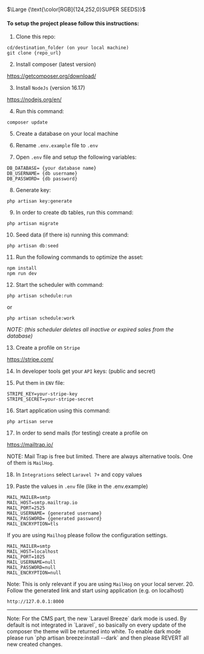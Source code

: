 $\Large {\text{\color[RGB]{124,252,0}SUPER SEEDS}}$


#### To setup the project please follow this instructions:

1. Clone this repo:

```
cd/destination_folder (on your local machine)
git clone {repo_url}
```

2. Install composer (latest version)

https://getcomposer.org/download/

3. Install `NodeJs` (version 16.17)

https://nodejs.org/en/

4. Run this command: 

```
composer update
```

5. Create a database on your local machine

6. Rename `.env.example` file to `.env`

7. Open `.env` file and setup the following variables:

```
DB_DATABASE= {your database name}
DB_USERNAME= {db username}
DB_PASSWORD= {db password}
```

8. Generate key:

```
php artisan key:generate
```

9. In order to create db tables, run this command:

```
php artisan migrate
```
10. Seed data (if there is) running this command:

```
php artisan db:seed
```

11. Run the following commands to optimize the asset:

```
npm install
npm run dev
```

12. Start the scheduler with command:

```
php artisan schedule:run
```

or 

```
php artisan schedule:work
```

*NOTE: (this scheduler deletes all inactive or expired sales from the database)*

13. Create a profile on `Stripe`

https://stripe.com/

14. In developer tools get your `API` keys: (public and secret)

15. Put them in `ENV` file:

````
STRIPE_KEY=your-stripe-key
STRIPE_SECRET=your-stripe-secret
````

16. Start application using this command:

```
php artisan serve
```

17. In order to send mails (for testing) create a profile on 

https://mailtrap.io/

NOTE: Mail Trap is free but limited. There are always alternative tools. One of them is `MailHog`. 

18. In `Integrations` select `Laravel 7+` and copy values

19. Paste the values in `.env` file (like in the .env.example)

```
MAIL_MAILER=smtp
MAIL_HOST=smtp.mailtrap.io
MAIL_PORT=2525
MAIL_USERNAME= {generated username}
MAIL_PASSWORD= {generated password}
MAIL_ENCRYPTION=tls
```
 If you are using `Mailhog` please follow the configuration settings.
```angular2html
MAIL_MAILER=smtp
MAIL_HOST=localhost
MAIL_PORT=1025
MAIL_USERNAME=null
MAIL_PASSWORD=null
MAIL_ENCRYPTION=null
```
Note: This is only relevant if you are using `MailHog` on your local server.
20. Follow the generated link and start using application (e.g. on localhost)

```
http://127.0.0.1:8000
```

<hr>
Note: For the CMS part, the new `Laravel Breeze` dark mode is used. By default is not integrated in `Laravel`, so basically on every update of the composer the theme will be returned into white. To enable dark mode please run `php artisan breeze:install --dark` and then please  REVERT all new created changes.
